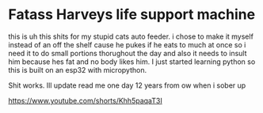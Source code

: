 # Fatass Harveys life support machine

this is uh this shits for my stupid cats auto feeder. i chose to make it myself instead of an off the shelf cause he pukes if he eats to much at once so i need it to do small portions thorughout the day and also it needs to insult him because hes fat and no body likes him. I just started learning python so this is built on an esp32 with micropython. 

Shit works. Ill update read me one day 12 years from ow when i sober up 

https://www.youtube.com/shorts/Khh5paqaT3I
